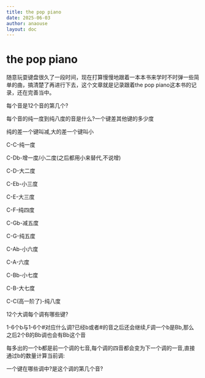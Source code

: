 ```yaml
---
title: the pop piano
date: 2025-06-03
author: anaouse
layout: doc
---
```


# the pop piano

随意玩耍键盘很久了一段时间，现在打算慢慢地跟着一本本书来学时不时弹一些简单的曲，搞清楚了再进行下去，这个文章就是记录跟着the pop piano这本书的记录，还在完善当中。

每个音是12个音的第几个?

每个音的纯一度到纯八度的音是什么?一个键差其他键的多少度

纯的差一个键叫减,大的差一个键叫小

C-C-纯一度

C-Db-增一度/小二度(之后都用小来替代,不说增)

C-D-大二度

C-Eb-小三度

C-E-大三度

C-F-纯四度

C-Gb-减五度

C-G-纯五度

C-Ab-小六度

C-A-六度

C-Bb-小七度

C-B-大七度

C-C(高一阶了)-纯八度

12个大调每个调有哪些键?

1-6个b与1-6个#对应什么调?已经b或者#的音之后还会继续,F调一个b是Bb,那么之后2个B的Bb调也会有Bb这个音

每多出的一个b都是前一个调的七音,每个调的四音都会变为下一个调的一音,直接通过b的数量计算当前调:

一个键在哪些调中?是这个调的第几个音?
